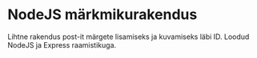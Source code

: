 # NodeJS märkmikurakendus
Lihtne rakendus post-it märgete lisamiseks ja kuvamiseks läbi ID.
Loodud NodeJS ja Express raamistikuga.